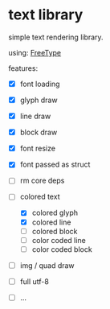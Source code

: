 
# text library

simple text rendering library. <br>

using: [FreeType](https://freetype.org/index.html)



features:

- [x] font loading
- [x] glyph draw
- [x] line draw
- [x] block draw
- [x] font resize
- [x] font passed as struct
- [ ] rm core deps
- [ ] colored text
  - [x] colored glyph
  - [x] colored line
  - [ ] colored block
  - [ ] color coded line
  - [ ] color coded block

- [ ] img / quad draw
- [ ] full utf-8
- [ ] ...


